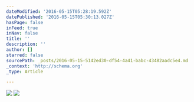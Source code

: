 ```yaml
---
dateModified: '2016-05-15T05:28:19.592Z'
datePublished: '2016-05-15T05:30:13.027Z'
hasPage: false
inFeed: true
inNav: false
title: ''
description: ''
author: []
starred: false
sourcePath: _posts/2016-05-15-5142ed30-df54-4a41-babc-43482aadc5e4.md
_context: 'http://schema.org'
_type: Article

---
```

![](https://the-grid-user-content.s3-us-west-2.amazonaws.com/4b0db7bc-a03c-45a4-a07d-7e8cb9b5a6f2.jpg)
![](https://the-grid-user-content.s3-us-west-2.amazonaws.com/c8c91556-737e-43f1-86a6-2c9ccb6ab7c8.jpg)